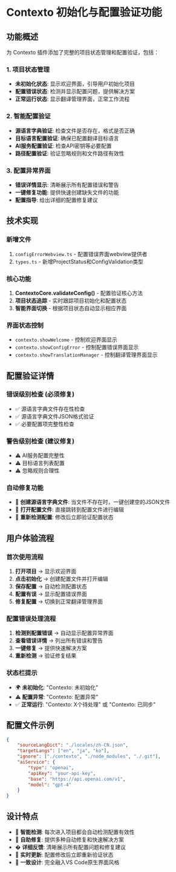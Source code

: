 # Contexto 初始化与配置验证功能

## 功能概述

为 Contexto 插件添加了完整的项目状态管理和配置验证，包括：

### 1. 项目状态管理
- **未初始化状态**: 显示欢迎界面，引导用户初始化项目
- **配置错误状态**: 检测并显示配置问题，提供解决方案
- **正常运行状态**: 显示翻译管理界面，正常工作流程

### 2. 智能配置验证
- **源语言字典验证**: 检查文件是否存在，格式是否正确
- **目标语言配置验证**: 确保已配置翻译目标语言
- **AI服务配置验证**: 检查API密钥等必要配置
- **路径配置验证**: 验证忽略规则和文件路径有效性

### 3. 配置异常界面
- **错误详情显示**: 清晰展示所有配置错误和警告
- **一键修复功能**: 提供快速创建缺失文件的功能
- **配置指导**: 给出详细的配置修复建议

## 技术实现

### 新增文件
1. `configErrorWebview.ts` - 配置错误界面webview提供者
2. `types.ts` - 新增ProjectStatus和ConfigValidation类型

### 核心功能
1. **ContextoCore.validateConfig()** - 配置验证核心方法
2. **项目状态追踪** - 实时跟踪项目初始化和配置状态
3. **智能界面切换** - 根据项目状态自动显示相应界面

### 界面状态控制
- `contexto.showWelcome` - 控制欢迎界面显示
- `contexto.showConfigError` - 控制配置错误界面显示  
- `contexto.showTranslationManager` - 控制翻译管理界面显示

## 配置验证详情

### 错误级别检查 (必须修复)
- ✅ 源语言字典文件存在性检查
- ✅ 源语言字典文件JSON格式验证
- ✅ 必要配置项完整性检查

### 警告级别检查 (建议修复)
- ⚠️ AI服务配置完整性
- ⚠️ 目标语言列表配置
- ⚠️ 忽略规则合理性

### 自动修复功能
- 🔧 **创建源语言字典文件**: 当文件不存在时，一键创建空的JSON文件
- 🔧 **打开配置文件**: 直接跳转到配置文件进行编辑
- 🔧 **重新检测配置**: 修改后立即验证配置状态

## 用户体验流程

### 首次使用流程
1. **打开项目** → 显示欢迎界面
2. **点击初始化** → 创建配置文件并打开编辑
3. **保存配置** → 自动检测配置状态
4. **配置有误** → 显示配置错误界面
5. **修复配置** → 切换到正常翻译管理界面

### 配置错误处理流程
1. **检测到配置错误** → 自动显示配置异常界面
2. **查看错误详情** → 列出所有错误和警告
3. **一键修复** → 提供快速解决方案
4. **重新检测** → 验证修复结果

### 状态栏提示
- 🌍 **未初始化**: "Contexto: 未初始化"
- ⚠️ **配置异常**: "Contexto: 配置异常" 
- ✅ **正常运行**: "Contexto: X个待处理" 或 "Contexto: 已同步"

## 配置文件示例

```json
{
    "sourceLangDict": "./locales/zh-CN.json",
    "targetLangs": ["en", "ja", "ko"],
    "ignore": ["./contexto", "./node_modules", "./.git"],
    "aiService": {
        "type": "openai",
        "apiKey": "your-api-key",
        "base": "https://api.openai.com/v1",
        "model": "gpt-4"
    }
}
```

## 设计特点

- 🎯 **智能检测**: 每次进入项目都会自动检测配置有效性
- 🔧 **自助修复**: 提供多种自动修复和快速解决方案
- � **详细反馈**: 清晰展示所有配置问题和修复建议
- 🔄 **实时更新**: 配置修改后立即重新验证状态
- 🎨 **一致设计**: 完全融入VS Code原生界面风格
